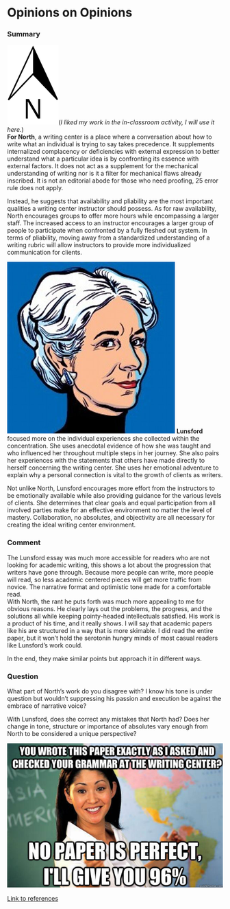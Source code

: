 # Opinions on Opinions

### Summary  

![North](https://raw.githubusercontent.com/DallasAustin/A-Class-Half-Full-/main/images/North_Pointer2.png)(_I liked my work in the in-classroom activity, I will use it here._)  
**For North**, a writing center is a place where a conversation about how to write what an individual is trying to say takes precedence. It supplements internalized complacency or deficiencies with external expression to better understand what a particular idea is by confronting its essence with external factors. It does not act as a supplement for the mechanical understanding of writing nor is it a filter for mechanical flaws already inscribed. It is not an editorial abode for those who need proofing, 25 error rule does not apply. 

Instead, he suggests that availability and pliability are the most important qualities a writing center instructor should possess. As for raw availability, North encourages groups to offer more hours while encompassing a larger staff. The increased access to an instructor encourages a larger group of people to participate when confronted by a fully fleshed out system. In terms of pliability, moving away from a standardized understanding of a writing rubric will allow instructors to provide more individualized communication for clients. 

![Lunsford](https://raw.githubusercontent.com/DallasAustin/A-Class-Half-Full-/main/images/Lunsford.png) **Lunsford** focused more on the individual experiences she collected within the concentration. She uses anecdotal evidence of how she was taught and who influenced her throughout multiple steps in her journey. She also pairs her experiences with the statements that others have made directly to herself concerning the writing center. She uses her emotional adventure to explain why a personal connection is vital to the growth of clients as writers.  

Not unlike North, Lunsford encourages more effort from the instructors to be emotionally available while also providing guidance for the various levels of clients. She determines that clear goals and equal participation from all involved parties make for an effective environment no matter the level of mastery. Collaboration, no absolutes, and objectivity are all necessary for creating the ideal writing center environment.  



### Comment
The Lunsford essay was much more accessible for readers who are not looking for academic writing, this shows a lot about the progression that writers have gone through.
Because more people can write, more people will read, so less academic centered pieces will get more traffic from novice. The narrative format and optimistic tone made for a comfortable read.  
With North, the rant he puts forth was much more appealing to me for obvious reasons. He clearly lays out the problems, the progress, and the solutions all while keeping pointy-headed intellectuals satisfied. His work is a product of his time, and it really shows. I will say that academic papers like his are structured in a way that is more skimable. I did read the entire paper, but it won’t hold the serotonin hungry minds of most casual readers like Lunsford’s work could. 

In the end, they make similar points but approach it in different ways.    


### Question
What part of North’s work do you disagree with? I know his tone is under question but wouldn’t suppressing his passion and execution be against the embrace of narrative voice?

With Lunsford, does she correct any mistakes that North had? Does her change in tone, structure or importance of absolutes vary enough from North to be considered a unique perspective? 

![Meme](https://raw.githubusercontent.com/DallasAustin/A-Class-Half-Full-/main/images/meme.png)

[Link to references](https://www.youtube.com/watch?v=dQw4w9WgXcQ) 
